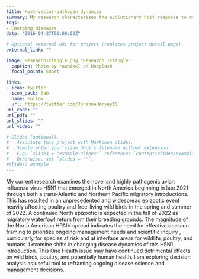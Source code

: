 ```yaml
---
title: Host-vector-pathogen dynamics
summary: My research characterizes the evolutionary host response to malaria parasite infections across a latitudinal gradient in wild birds. Sampling focuses on resident, short, and medium distant migrants in order to capture infections which are a result of climate-change-induced-range shifts of parasites. 
tags:
- Emerging diseases
date: "2016-04-27T00:00:00Z"

# Optional external URL for project (replaces project detail page).
external_link: ""

image: ResearchTriangle.png "Research Triangle"
  caption: Photo by rawpixel on Unsplash
  focal_point: Smart

links:
- icon: twitter
  icon_pack: fab
  name: Follow
  url: https://twitter.com/JohannaHarvey15
url_code: ""
url_pdf: ""
url_slides: ""
url_video: ""

# Slides (optional).
#   Associate this project with Markdown slides.
#   Simply enter your slide deck's filename without extension.
#   E.g. `slides = "example-slides"` references `content/slides/example-slides.md`.
#   Otherwise, set `slides = ""`.
#slides: example
---
```


My current research examines the novel and highly pathogenic avian influenza virus H5N1 that emerged in North America beginning in late 2021 through both a trans-Atlantic  and Northern Pacific migratory introductions. This has resulted in an unprecedented and widespread epizootic event heavily affecting poultry and free-living wild birds in the spring and summer of 2022. A continued North epizootic is expected in the fall of 2022 as migratory waterfowl return from their breeding grounds. The magnitude of the North American HPAIV spread indicates the need for effective decision framing to prioritize ongoing management needs and scientific inquiry , particularly for species at risk and at interface areas for wildlife, poultry, and humans. I examine shifts in changing disease dynamics of this H5N1 introduction. This One Health issue may have continued detrimental effects on wild birds, poultry, and potentially human health. I am exploring decision analysis as useful tool to reframing ongoing disease science and management decisions.
